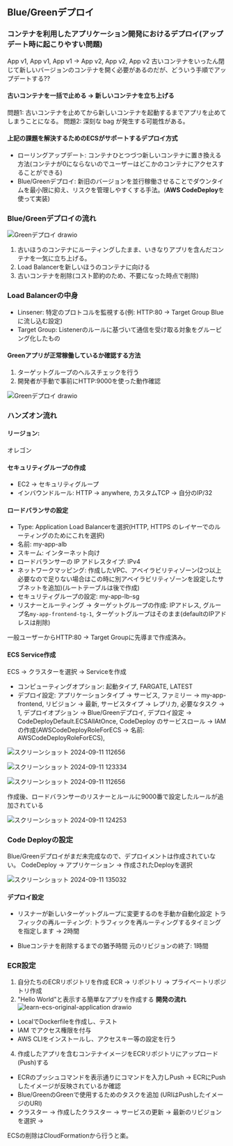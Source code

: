 
## Blue/Greenデプロイ
### コンテナを利用したアプリケーション開発におけるデプロイ(アップデート時に起こりやすい問題)
App v1, App v1, App v1 -> App v2, App v2, App v2
古いコンテナをいったん閉じて新しいバージョンのコンテナを開く必要があるのだが、どういう手順でアップデートする??

#### 古いコンテナを一括で止める -> 新しいコンテナを立ち上げる
問題1: 古いコンテナを止めてから新しいコンテナを起動するまでアプリを止めてしまうことになる。
問題2: 深刻な bag が発生する可能性がある。

#### 上記の課題を解決するためのECSがサポートするデプロイ方式
- ローリングアップデート: コンテナひとつづつ新しいコンテナに置き換える方法(コンテナが0にならないのでユーザーはどこかのコンテナにアクセスすることができる)
- Blue/Greenデプロイ: 新旧のバージョンを並行稼働させることでダウンタイムを最小限に抑え、リスクを管理しやすくする手法。(**AWS CodeDeploy**を使って実装)

### Blue/Greenデプロイの流れ

![Greenデプロイ drawio](https://github.com/user-attachments/assets/5bbd85c0-5a23-465e-b18c-51af4a6aff69)
1. 古いほうのコンテナにルーティングしたまま、いきなりアプリを含んだコンテナを一気に立ち上げる。
2. Load Balancerを新しいほうのコンテナに向ける
3. 古いコンテナを削除(コスト節約のため、不要になった時点で削除)

### Load Balancerの中身
- Linsener: 特定のプロトコルを監視する(例: HTTP:80 -> Target Group Blue に流し込む設定)
- Target Group: Listenerのルールに基づいて通信を受け取る対象をグルーピング化したもの

#### Greenアプリが正常稼働しているか確認する方法
1. ターゲットグループのヘルスチェックを行う
2. 開発者が手動で事前にHTTP:9000を使った動作確認

![Greenデプロイ drawio](https://github.com/user-attachments/assets/4cd92776-20d9-426d-b585-ad4bde75fcc2)

### ハンズオン流れ

#### リージョン:
オレゴン

#### セキュリティグループの作成
- EC2 -> セキュリティグループ
- インバウンドルール: HTTP -> anywhere, カスタムTCP -> 自分のIP/32

#### ロードバランサの設定
- Type: Application Load Balancerを選択(HTTP, HTTPS のレイヤーでのルーティングのためにこれを選択)
- 名前: my-app-alb
- スキーム: インターネット向け
- ロードバランサーの IP アドレスタイプ: IPv4
- ネットワークマッピング: 作成したVPC、アベイラビリティゾーン(2つ以上必要なので足りない場合はこの時に別アベイラビリティゾーンを設定したサブネットを追加)(ルートテーブルは後で作成)
- セキュリティグループの設定: my-app-lb-sg
- リスナーとルーティング -> ターゲットグループの作成: IPアドレス, グループ名`my-app-frontend-tg-1`, ターゲットグループはそのまま(defaultのIPアドレスは削除)

一般ユーザーからHTTP:80 -> Target Groupに先導まで作成済み。

#### ECS Service作成
ECS -> クラスターを選択 -> Serviceを作成
- コンピューティングオプション: 起動タイプ, FARGATE, LATEST
- デプロイ設定: アプリケーションタイプ -> サービス, ファミリー -> my-app-frontend, リビジョン -> 最新, サービスタイプ -> レプリカ, 必要なタスク -> 1, デプロイオプション -> Blue/Greenデプロイ, デプロイ設定 -> CodeDeployDefault.ECSAllAtOnce,
CodeDeploy のサービスロール -> IAMの作成(AWSCodeDeployRoleForECS -> 名前: AWSCodeDeployRoleForECS), 

![スクリーンショット 2024-09-11 112656](https://github.com/user-attachments/assets/4bf97f2d-ac51-4da2-93cd-568e2b7c091b)

![スクリーンショット 2024-09-11 123334](https://github.com/user-attachments/assets/6505a6ad-8e31-43bc-82f4-cecf42c05646)


![スクリーンショット 2024-09-11 112656](https://github.com/user-attachments/assets/b4f0fc42-2101-447e-95bb-c68037afb470)

作成後、ロードバランサーのリスナーとルールに9000番で設定したルールが追加されている

![スクリーンショット 2024-09-11 124253](https://github.com/user-attachments/assets/2b10f031-e20e-4fc5-aa34-12ccf5f1183b)


### Code Deployの設定
Blue/Greenデプロイがまだ未完成なので、デプロイメントは作成されていない。
CodeDeploy -> アプリケーション -> 作成されたDeployを選択

![スクリーンショット 2024-09-11 135032](https://github.com/user-attachments/assets/0061800f-03cc-418d-840a-a85f94b5b8f0)

#### デプロイ設定
- リスナーが新しいターゲットグループに変更するのを手動か自動化設定
トラフィックの再ルーティング: トラフィックを再ルーティングするタイミングを指定します -> 2時間

- Blueコンテナを削除するまでの猶予時間
元のリビジョンの終了: 1時間

### ECR設定
1. 自分たちのECRリポジトリを作成
   ECR -> リポジトリ -> プライベートリポジトリ作成
2. "Hello World"と表示する簡単なアプリを作成する
**開発の流れ**
![learn-ecs-original-application drawio](https://github.com/user-attachments/assets/b68e0e4d-d6df-40b0-9add-c773e1700ea6)
- LocalでDockerfileを作成し、テスト
- IAM でアクセス権限を付与
- AWS CLIをインストールし、アクセスキー等の設定を行う

4. 作成したアプリを含むコンテナイメージをECRリポジトリにアップロード(Push)する
- ECRのプッシュコマンドを表示通りにコマンドを入力しPush -> ECRにPushしたイメージが反映されているか確認
- Blue/GreenのGreenで使用するためのタスクを追加 (URIはPushしたイメージのURI)
- クラスター -> 作成したクラスター -> サービスの更新 -> 最新のリビジョンを選択 -> 

ECSの削除はCloudFormationから行うと楽。


